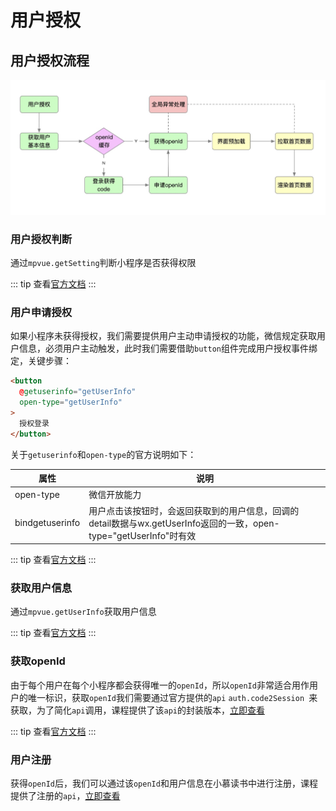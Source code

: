 # 用户授权

## 用户授权流程
![auth progress](../images/auth_process.jpg)

### 用户授权判断
通过`mpvue.getSetting`判断小程序是否获得权限

::: tip
查看[官方文档](https://developers.weixin.qq.com/miniprogram/dev/api/open-api/setting/wx.getSetting.html)
:::

### 用户申请授权
如果小程序未获得授权，我们需要提供用户主动申请授权的功能，微信规定获取用户信息，必须用户主动触发，此时我们需要借助`button`组件完成用户授权事件绑定，关键步骤：
```html
<button
  @getuserinfo="getUserInfo"
  open-type="getUserInfo"
>
  授权登录
</button>
```
关于`getuserinfo`和`open-type`的官方说明如下：

| 属性 | 说明 |
| --- | --- |
| open-type	| 微信开放能力	 |
| bindgetuserinfo | 用户点击该按钮时，会返回获取到的用户信息，回调的detail数据与wx.getUserInfo返回的一致，open-type="getUserInfo"时有效 |

::: tip
查看[官方文档](https://developers.weixin.qq.com/miniprogram/dev/framework/open-ability/authorize.html)
:::

### 获取用户信息
通过`mpvue.getUserInfo`获取用户信息

::: tip
查看[官方文档](https://developers.weixin.qq.com/miniprogram/dev/api/open-api/user-info/wx.getUserInfo.html)
:::

### 获取openId
由于每个用户在每个小程序都会获得唯一的`openId`，所以`openId`非常适合用作用户的唯一标识，获取`openId`我们需要通过官方提供的`api` `auth.code2Session
`来获取，为了简化`api`调用，课程提供了该`api`的封装版本，[立即查看](https://www.youbaobao.xyz/mpvue-docs/api/#%E8%8E%B7%E5%8F%96%E5%BE%AE%E4%BF%A1%E7%94%A8%E6%88%B7%E7%9A%84openid)

::: tip
查看[官方文档](https://developers.weixin.qq.com/miniprogram/dev/api-backend/open-api/login/auth.code2Session.html)
:::

### 用户注册
获得`openId`后，我们可以通过该`openId`和用户信息在小慕读书中进行注册，课程提供了注册的`api`，[立即查看](https://www.youbaobao.xyz/mpvue-docs/api/#%E7%94%A8%E6%88%B7%E6%B3%A8%E5%86%8C)

